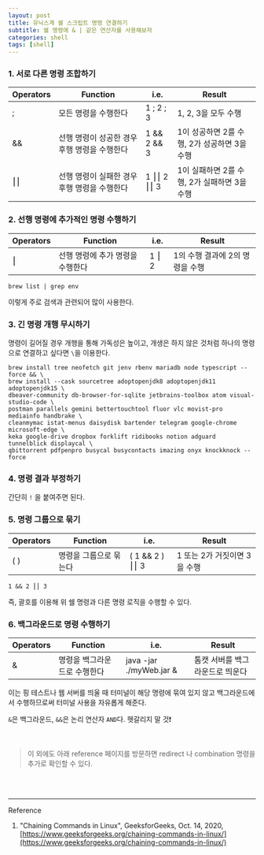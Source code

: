 ```yaml
---
layout: post
title: 유닉스계 쉘 스크립트 명령 연결하기
subtitle: 쉘 명령에 & | 같은 연산자를 사용해보자
categories: shell
tags: [shell]
---
```


### 1. 서로 다른 명령 조합하기

| Operators | Function | i.e. | Result |
| --------- | -------- | ---- | ------ |
| ; | 모든 명령을 수행한다 | 1 ; 2 ; 3  | 1, 2, 3을 모두 수행 |
| && | 선행 명령이 성공한 경우 후행 명령을 수행한다 | 1 && 2 && 3 | 1이 성공하면 2를 수행, 2가 성공하면 3을 수행 |
| ⎮⎮ | 선행 명령이 실패한 경우 후행 명령을 수행한다 | 1 ⎮⎮ 2 ⎮⎮ 3 | 1이 실패하면 2를 수행, 2가 실패하면 3을 수행 |

### 2. 선행 명령에 추가적인 명령 수행하기

| Operators | Function | i.e. | Result |
| --------- | -------- | ---- | ------ |
| ⎮ | 선행 명령에 추가 명령을 수행한다 | 1 ⎮ 2 | 1의 수행 결과에 2의 명령을 수행 |

```sehll
brew list | grep env       
```
이렇게 주로 검색과 관련되어 많이 사용한다.

### 3. 긴 명령 개행 무시하기

명령이 길어질 경우 개행을 통해 가독성은 높이고, 개생은 하지 않은 것처럼 하나의 명령으로 연결하고 싶다면 `\`을 이용한다.
```shell
brew install tree neofetch git jenv rbenv mariadb node typescript --force && \
brew install --cask sourcetree adoptopenjdk8 adoptopenjdk11 adoptopenjdk15 \
dbeaver-community db-browser-for-sqlite jetbrains-toolbox atom visual-studio-code \
postman parallels gemini bettertouchtool fluor vlc movist-pro mediainfo handbrake \
cleanmymac istat-menus daisydisk bartender telegram google-chrome microsoft-edge \
keka google-drive dropbox forklift ridibooks notion adguard tunnelblick displaycal \
qbittorrent pdfpenpro busycal busycontacts imazing onyx knockknock --force
```

### 4. 명령 결과 부정하기

간단히 `!` 을 붙여주면 된다.

### 5. 명령 그룹으로 묶기

| Operators | Function | i.e. | Result |
| --------- | -------- | ---- | ------ |
| ( ) | 명령을 그룹으로 묶는다 | ( 1 && 2 ) ⎮⎮ 3 | 1 또는 2가 거짓이면 3을 수행 |

```shell
1 && 2 ⎮⎮ 3
```
즉, 괄호를 이용해 위 쉘 명령과 다른 명령 로직을 수행할 수 있다.

### 6. 백그라운드로 명령 수행하기

| Operators | Function | i.e. | Result |
| --------- | -------- | ---- | ------ |
| & | 명령을 백그라운드로 수행한다 | java -jar ./myWeb.jar & | 톰캣 서버를 백그라운드로 띄운다 |

이는 핑 테스트나 웹 서버를 띄울 때 터미널이 해당 명령에 묶여 있지 않고 백그라운드에서 수행하므로써 터미널 사용을 자유롭게 해준다.

`&`은 백그라운드, `&&`은 논리 연산자 `AND`다. 헷갈리지 말 것❗️

<br>

> 이 외에도 아래 reference 페이지를 방문하면 redirect 나 combination 명령을 추가로 확인할 수 있다. 

<br><br>

---
Reference

1. "Chaining Commands in Linux", GeeksforGeeks, Oct. 14, 2020, [https://www.geeksforgeeks.org/chaining-commands-in-linux/](https://www.geeksforgeeks.org/chaining-commands-in-linux/)
